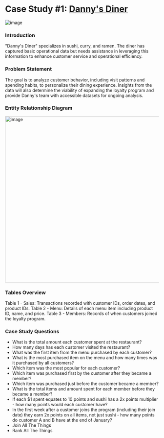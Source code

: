 # **Case Study #1: [Danny's Diner](https://8weeksqlchallenge.com/case-study-1/)**
![image](https://github.com/janhavi97/8-Week-SQL-Challenge/assets/30179560/8c10f66f-62c7-4ef9-84e5-62104d1d5744)

### **Introduction**
"Danny's Diner" specializes in sushi, curry, and ramen. The diner has captured basic operational data but needs assistance in leveraging this information to enhance customer service and operational efficiency.

### **Problem Statement**
The goal is to analyze customer behavior, including visit patterns and spending habits, to personalize their dining experience. Insights from the data will also determine the viability of expanding the loyalty program and provide Danny's team with accessible datasets for ongoing analysis.

### **Entity Relationship Diagram**
<img width="543" alt="image" src="https://github.com/janhavi97/8-Week-SQL-Challenge/assets/30179560/9f575f20-1a75-43e2-a32e-0099b59b2f91">

### **Tables Overview**
Table 1 - Sales: Transactions recorded with customer IDs, order dates, and product IDs.
Table 2 - Menu: Details of each menu item including product ID, name, and price.
Table 3 - Members: Records of when customers joined the loyalty program.


### **Case Study Questions**
- What is the total amount each customer spent at the restaurant?
- How many days has each customer visited the restaurant?
- What was the first item from the menu purchased by each customer?
- What is the most purchased item on the menu and how many times was it purchased by all customers?
- Which item was the most popular for each customer?
- Which item was purchased first by the customer after they became a member?
- Which item was purchased just before the customer became a member?
- What is the total items and amount spent for each member before they became a member?
- If each $1 spent equates to 10 points and sushi has a 2x points multiplier - how many points would each customer have?
- In the first week after a customer joins the program (including their join date) they earn 2x points on all items, not just sushi - how many points do customer A and B have at the end of January?
- Join All The Things
- Rank All The Things
